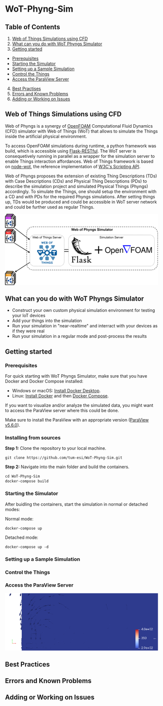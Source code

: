 # WoT-Phyng-Sim

## Table of Contents

1. [Web of Things Simulations using CFD](#web-of-things-simulations-using-cfd)
2. [What can you do with WoT Phyngs Simulator](#what-can-you-do-with-wot-phyngs-simulator)
3. [Getting started](#getting-started)
- [Prerequisites](#prerequisites)
- [Starting the Simulator](#starting-the-simulator)
- [Setting up a Sample Simulation](#setting-up-a-sample-simulation)
- [Control the Things](#control-the-things)
- [Access the ParaView Server](#access-the-paraview-server)
4. [Best Practises](#best-practises)
5. [Errors and Known Problems](#errors-and-known-problems)
6. [Adding or Working on Issues](#adding-or-working-on-issues)

## Web of Things Simulations using CFD

Web of Phyngs is a synergy of [OpenFOAM](https://www.openfoam.com/) Computational Fluid Dynamics (CFD) simulator with Web of Things (WoT) that allows to simulate the Things inside the artificial physical environment.

To access OpenFOAM simulations during runtime, a python framework was build, which is accessible using [Flask-RESTful](https://flask-restful.readthedocs.io/en/latest/). The WoT server is consequetively running in parallel as a wrapper for the simulation server to enable Things interaction affordances. Web of Things framework is based on [node-wot](https://www.npmjs.com/org/node-wot), the reference implementation of [W3C's Scripting API](https://w3c.github.io/wot-scripting-api/).

Web of Phyngs proposes the extension of existing Thing Descriptions (TDs) with Case Descriptions (CDs) and Physical Thing Descriptions (PDs) to describe the simulation project and simulated Physical Things (Phyngs) accordingly. To simulate the Things, one should setup the environment with a CD and with PDs for the required Phyngs simulations. After setting things up, TDs would be produced and could be accessible in WoT server network and could be further used as regular Things.

![WoT Phyng Simulator Architecture](.github/images/impl_servers.png)

## What can you do with WoT Phyngs Simulator

- Construct your own custom physical simulation environment for testing your IoT devices
- Add your things into the simulation
- Run your simulation in "near-realtime" and interract with your devices as if they were real
- Run your simulation in a regular mode and post-process the results

## Getting started

### Prerequisites

For quick starting with WoT Phyngs Simulator, make sure that you have Docker and Docker Compose installed:
  - Windows or macOS: [Install Docker Desktop](https://www.docker.com/get-started).
  - Linux: [Install Docker](https://www.docker.com/get-started) and then [Docker Compose](https://github.com/docker/compose).

If you want to visualize and/or analyze the simulated data, you might want to access the ParaView server where this could be done.

Make sure to install the ParaView with an appropriate version ([ParaView v5.6.0](https://www.paraview.org/download/)).

### Installing from sources

**Step 1:** Clone the repository to your local machine.

```console
git clone https://github.com/tum-esi/WoT-Phyng-Sim.git
```

**Step 2:** Navigate into the main folder and build the containers.

```console
cd WoT-Phyng-Sim
docker-compose build
```

### Starting the Simulator

After buidling the containers, start the simulation in normal or detached modes:

Normal mode:

```console
docker-compose up
```

Detached mode:

```console
docker-compose up -d
```

### Setting up a Sample Simulation

### Control the Things

### Access the ParaView Server

![Heater Simulation](.github/images/heater_simulation.gif)

## Best Practices

## Errors and Known Problems

## Adding or Working on Issues


